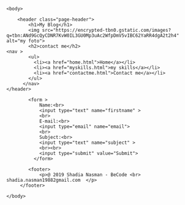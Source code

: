 <!DOCTYPE html>

<html lang="en">
    <head>
        <meta charset="utf-8"> 
        <meta name="viewport" content="width=device-width, initial-scale=1">
        <meta http-equiv="X-UA-Compatible" content="ie=edge">
        <link rel="icon" href="img/myicon.ico">
        <title>contactme</title>
    </head>
    
    <body>
        
        <header class="page-header">
            <h1>My Blog</h1>
            <img src="https://encrypted-tbn0.gstatic.com/images?q=tbn:ANd9GcQyCDNR7KvW0IL3GU0Mp3uAc2WfpDmV5vIBC62YaRR4dgA2t2h4" alt="my foto">
            <h2>contact me</h2>
    <nav >
            <ul>
              <li><a href="home.html">Home</a></li>
              <li><a href="myskills.html">my skills</a></li>
              <li><a href="contactme.html">Contact me</a></li>
            </ul>
          </nav>
    </header>
            
            <form >
                Name:<br>
                <input type="text" name="firstname" >
                <br>
                E-mail:<br>
                <input type="email" name="email">
                <br>
                Subject:<br>
                <input type="text" name="subject" >
                <br><br>
                <input type="submit" value="Submit">
              </form> 
            
            <footer>
                <p>@ 2019 Shadia Nasman - BeCode <br> shadia.nasman19882gmail.com  </p>
         </footer>

    </body>
</html>
